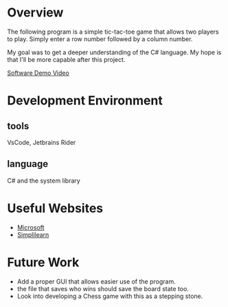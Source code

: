 # Overview

The following program is a simple tic-tac-toe game that allows two players to play. Simply 
enter a row number followed by a column number.

My goal was to get a deeper understanding of the C# language. My hope is that I'll be
more capable after this project.

[Software Demo Video](https://youtu.be/dndYRTkTbic)

# Development Environment

## tools
VsCode, Jetbrains Rider

## language
C# and the system library

# Useful Websites

- [Microsoft](https://learn.microsoft.com/en-us/dotnet/csharp/)
- [Simplilearn](https://www.simplilearn.com/tutorials/asp-dot-net-tutorial/c-sharp-basics-for-beginners)

# Future Work

- Add a proper GUI that allows easier use of the program.
- the file that saves who wins should save the board state too.
- Look into developing a Chess game with this as a stepping stone.
